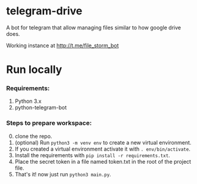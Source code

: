 # telegram-drive

A bot for telegram that allow managing files similar to how google drive does.

Working instance at http://t.me/file_storm_bot

# Run locally

### Requirements:

1. Python 3.x
2. python-telegram-bot

### Steps to prepare workspace:

0. clone the repo.
1. (optional) Run `python3 -m venv env` to create a new virtual environment.
2. If you created a virtual environment activate it with `. env/bin/activate`.
3. Install the requirements with `pip install -r requirements.txt`.
4. Place the secret token in a file named token.txt in the root of the project file.
5. That's it! now just run `python3 main.py`.
